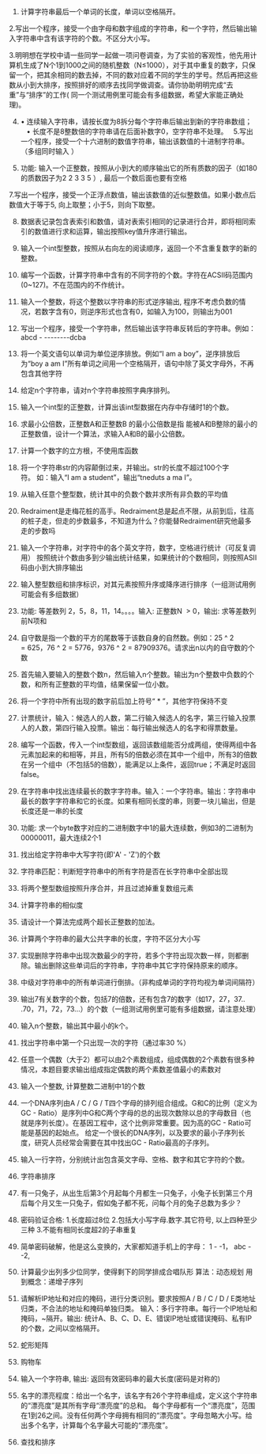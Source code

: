 
1. 计算字符串最后一个单词的长度，单词以空格隔开。

2.写出一个程序，接受一个由字母和数字组成的字符串，和一个字符，然后输出输入字符串中含有该字符的个数。不区分大小写。

3.明明想在学校中请一些同学一起做一项问卷调查，为了实验的客观性，他先用计算机生成了N个1到1000之间的随机整数（N≤1000），对于其中重复的数字，只保留一个，把其余相同的数去掉，不同的数对应着不同的学生的学号。然后再把这些数从小到大排序，按照排好的顺序去找同学做调查。请你协助明明完成“去重”与“排序”的工作(
    同一个测试用例里可能会有多组数据，希望大家能正确处理)。

4. • 连续输入字符串，请按长度为8拆分每个字符串后输出到新的字符串数组；
   • 长度不是8整数倍的字符串请在后面补数字0，空字符串不处理。
 
5.写出一个程序，接受一个十六进制的数值字符串，输出该数值的十进制字符串。（多组同时输入 ）

6. 功能: 输入一个正整数，按照从小到大的顺序输出它的所有质数的因子（如180的质数因子为2 2 3 3 5 ）, 最后一个数后面也要有空格

7.写出一个程序，接受一个正浮点数值，输出该数值的近似整数值。如果小数点后数值大于等于5, 向上取整；小于5，则向下取整。

8. 数据表记录包含表索引和数值，请对表索引相同的记录进行合并，即将相同索引的数值进行求和运算，输出按照key值升序进行输出。

9. 输入一个int型整数，按照从右向左的阅读顺序，返回一个不含重复数字的新的整数。

10. 编写一个函数，计算字符串中含有的不同字符的个数。字符在ACSII码范围内(0~127)。不在范围内的不作统计。

11. 输入一个整数，将这个整数以字符串的形式逆序输出, 程序不考虑负数的情况，若数字含有0，则逆序形式也含有0，如输入为100，则输出为001

12. 写出一个程序，接受一个字符串，然后输出该字符串反转后的字符串。例如：abcd - --------dcba

13. 将一个英文语句以单词为单位逆序排放。例如“I am a boy”，逆序排放后为“boy a am I”所有单词之间用一个空格隔开，语句中除了英文字母外，不再包含其他字符

14. 给定n个字符串，请对n个字符串按照字典序排列。

15. 输入一个int型的正整数，计算出该int型数据在内存中存储时1的个数。

16. 求最小公倍数，正整数A和正整数B 的最小公倍数是指 能被A和B整除的最小的正整数值，设计一个算法，求输入A和B的最小公倍数。

17. 计算一个数字的立方根，不使用库函数

18. 将一个字符串str的内容颠倒过来，并输出。str的长度不超过100个字符。 如：输入“I am a student”，输出“tneduts a ma I”。

19. 从输入任意个整型数，统计其中的负数个数并求所有非负数的平均值

20. Redraiment是走梅花桩的高手。Redraiment总是起点不限，从前到后，往高的桩子走，但走的步数最多，不知道为什么？你能替Redraiment研究他最多走的步数吗

21. 输入一个字符串，对字符中的各个英文字符，数字，空格进行统计（可反复调用）
按照统计个数由多到少输出统计结果，如果统计的个数相同，则按照ASII码由小到大排序输出

22. 输入整型数组和排序标识，对其元素按照升序或降序进行排序（一组测试用例可能会有多组数据）

23. 功能: 等差数列 2，5，8，11，14。。。。输入: 正整数N  > 0，输出: 求等差数列前N项和

24. 自守数是指一个数的平方的尾数等于该数自身的自然数。例如：25 ^ 2 = 625，76 ^ 2 = 5776，9376 ^ 2 = 87909376。请求出n以内的自守数的个数

26. 首先输入要输入的整数个数n，然后输入n个整数。输出为n个整数中负数的个数，和所有正整数的平均值，结果保留一位小数。

27. 将一个字符中所有出现的数字前后加上符号“ * ”，其他字符保持不变

29. 计票统计，输入：候选人的人数，第二行输入候选人的名字，第三行输入投票人的人数，第四行输入投票。输出：每行输出候选人的名字和得票数量。

30. 编写一个函数，传入一个int型数组，返回该数组能否分成两组，使得两组中各元素加起来的和相等，并且，所有5的倍数必须在其中一个组中，所有3的倍数在另一个组中（不包括5的倍数），能满足以上条件，返回true；不满足时返回false。

31. 在字符串中找出连续最长的数字字符串。输入：一个字符串。输出：字符串中最长的数字字符串和它的长度。如果有相同长度的串，则要一块儿输出，但是长度还是一串的长度

37. 功能: 求一个byte数字对应的二进制数字中1的最大连续数，例如3的二进制为00000011，最大连续2个1

39. 找出给定字符串中大写字符(即'A' - 'Z')的个数

41. 字符串匹配：判断短字符串中的所有字符是否在长字符串中全部出现

42. 将两个整型数组按照升序合并，并且过滤掉重复数组元素

43. 计算字符串的相似度

44. 请设计一个算法完成两个超长正整数的加法。

45. 计算两个字符串的最大公共字串的长度，字符不区分大小写

51. 实现删除字符串中出现次数最少的字符，若多个字符出现次数一样，则都删除。输出删除这些单词后的字符串，字符串中其它字符保持原来的顺序。

52. 中级对字符串中的所有单词进行倒排。（非构成单词的字符均视为单词间隔符）

53. 输出7有关数字的个数，包括7的倍数，还有包含7的数字（如17，27，37..
.70，71，72，73...）的个数（一组测试用例里可能有多组数据，请注意处理）

54. 输入n个整数，输出其中最小的k个。

55. 找出字符串中第一个只出现一次的字符（通过率30 %）

56. 任意一个偶数（大于2）都可以由2个素数组成，组成偶数的2个素数有很多种情况，本题目要求输出组成指定偶数的两个素数差值最小的素数对

57. 输入一个整数, 计算整数二进制中1的个数

58. 一个DNA序列由A / C / G / T四个字母的排列组合组成。G和C的比例（定义为GC - Ratio）是序列中G和C两个字母的总的出现次数除以总的字母数目（也就是序列长度）。在基因工程中，这个比例非常重要。因为高的GC - Ratio可能是基因的起始点。
给定一个很长的DNA序列，以及要求的最小子序列长度，研究人员经常会需要在其中找出GC - Ratio最高的子序列。

59. 输入一行字符，分别统计出包含英文字母、空格、数字和其它字符的个数。

60. 字符串排序

61. 有一只兔子，从出生后第3个月起每个月都生一只兔子，小兔子长到第三个月后每个月又生一只兔子，假如兔子都不死，问每个月的兔子总数为多少？

63. 密码验证合格:
    1.长度超过8位
    2.包括大小写字母.数字.其它符号, 以上四种至少三种
    3.不能有相同长度超2的子串重复

64. 简单密码破解，他是这么变换的，大家都知道手机上的字母： 1 - -1， abc - -2, 

65. 计算最少出列多少位同学，使得剩下的同学排成合唱队形
    算法：动态规划
    用到概念：递增子序列

66. 请解析IP地址和对应的掩码，进行分类识别。要求按照A / B / C / D / E类地址归类，不合法的地址和掩码单独归类。
    输入：多行字符串。每行一个IP地址和掩码，~隔开。输出: 统计A、B、C、D、E、错误IP地址或错误掩码、私有IP的个数，之间以空格隔开。

67. 蛇形矩阵

68. 购物车

69. 输入一个字符串, 输出: 返回有效密码串的最大长度(密码是对称的)
 
70. 名字的漂亮程度：给出一个名字，该名字有26个字符串组成，定义这个字符串的“漂亮度”是其所有字母“漂亮度”的总和。
    每个字母都有一个“漂亮度”，范围在1到26之间。没有任何两个字母拥有相同的“漂亮度”。字母忽略大小写。给出多个名字，计算每个名字最大可能的“漂亮度”。

70. 查找和排序
